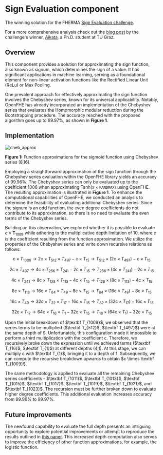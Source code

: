# Sign Evaluation component

The winning solution for the FHERMA [Sign Evaluation challenge](https://fherma.io/challenges/652bf668485c878710fd020a).

For a more comprehensive analysis check out the [blog post](https://fherma.io/content/65de3f45bfa5f4ea4471701c) by the challenge's winner, [Aikata](https://www.iaik.tugraz.at/person/aikata-aikata/), a Ph.D. student at TU Graz.

## Overview

This component provides a solution for approximating the sign function, also known as signum, which determines the sign of a value.
It has significant applications in machine learning, serving as a foundational element for non-linear activation functions like the Rectified Linear Unit (ReLu) or Max Pooling.

One prevalent approach for effectively approximating the sign function involves the Chebyshev series, known for its universal applicability.
Notably, OpenFHE has already incorporated an implementation of the Chebyshev series that evaluates the Homomorphic modular reduction during the Bootstrapping procedure.
The accuracy reached with the proposed algorithm goes up to $99.97\%$, as shown in **Figure 1**.

## Implementation

![cheb_approx](https://hackmd.io/_uploads/Bkj5FNI3T.png)

**Figure 1:** Function approximations for the sigmoid function using Chebyshev series (8,16).

Employing a straightforward approximation of the sign function through the Chebyshev series evaluation within the OpenFHE library yields an accuracy of $99.96\%$.
The Chebyshev series can only be evaluated up to the coefficient $1006$ when approximating $\text{Tanh}(x\times\texttt{RANDMAX})$ using OpenFHE.
The resulting approximation is illustrated in **Figure 1**.
To enhance the computational capabilities of OpenFHE, we conducted an analysis to determine the feasibility of evaluating additional Chebyshev series.
Since the signum is an odd function, the even degree coefficients do not contribute to its approximation, so there is no need to evaluate the even terms of the Chebyshev series.

Building on this observation, we explored whether it is possible to evaluate $c \times\textbf{T}_{1009}$ while adhering to the multiplicative depth limitation of 10, where $c$ is the coefficient resulting from the function approximation.
We utilize the properties of the Chebyshev series and write down recursive relations as follows:

$$
    \text{c}\times T_{1009}  \rightarrow \text{2c}\times T_{512}\times T_{497}-\text{c}\times T_{15} \rightarrow   T_{512}\times(\text{2c}\times T_{497})-\text{c}\times T_{15}
$$

$$
    \text{2c}\times T_{497} \rightarrow  \text{4c}\times T_{256}\times T_{241}-\text{2c}\times T_{15} \rightarrow   T_{256}\times(\text{4c}\times T_{241})-\text{2c}\times T_{15}
$$

$$
    \text{4c}\times T_{241} \rightarrow  \text{8c}\times T_{128}\times T_{113}-\text{4c}\times T_{15} \rightarrow   T_{128}\times(\text{8c}\times T_{113})-\text{4c}\times T_{15}
$$

$$
    \text{8c}\times T_{113} \rightarrow  \text{16c}\times T_{64}\times T_{49}-\text{8c}\times T_{15} \rightarrow   T_{64}\times(\text{16c}\times T_{49})-\text{8c}\times T_{15}
$$

$$
    \text{16c}\times T_{49} \rightarrow  \text{32c}\times T_{32}\times T_{17}-\text{16c}\times T_{15} \rightarrow   T_{32}\times(\text{32c}\times T_{17})-\text{16c}\times T_{15}
$$

$$
    \text{32c}\times T_{17} \rightarrow  \text{64c}\times T_{16}\times T_{1}-\text{32c}\times T_{15} \rightarrow   T_{16}\times(\text{64c}\times T_{1})-\text{32c}\times T_{15}
$$

Upon the initial breakdown of $\textbf T_{1009}$, we observed that the series terms to be multiplied ($\textbf T_{512}$, $\textbf T_{497}$) were at the same depth of 9.
Unfortunately, this configuration made it impossible to perform a third multiplication with the coefficient $\text{c}$.
Therefore, we recursively broke down the expression until we achieved terms ($\textbf T_{16}$, $\textbf T_{1}$) at different depths (4,1).
At this stage, we can multiply $\text{c}$ with $\textbf T_{1}$, bringing it to a depth of 1.
Subsequently, we can compute the recursive breakdown upwards to obtain $c \times \textbf T_{1009}$.

The same methodology is applied to evaluate all the remaining Chebyshev series coefficients - $\textbf T_{1011}$, $\textbf T_{1013}$, $\textbf T_{1015}$, $\textbf T_{1017}$, $\textbf T_{1019}$, $\textbf T_{1021}$, and $\textbf T_{1023}$.
The recursion must be further broken down to evaluate higher degree coefficients.
This additional evaluation increases accuracy from $99.96\%$ to $99.97\%$.

## Future improvements

The newfound capability to evaluate the full depth presents an intriguing opportunity to explore potential improvements or attempt to reproduce the results outlined in [this paper](https://eprint.iacr.org/2020/834).
This increased depth computation also serves to improve the efficiency of other function approximations, for example, the logistic function.
